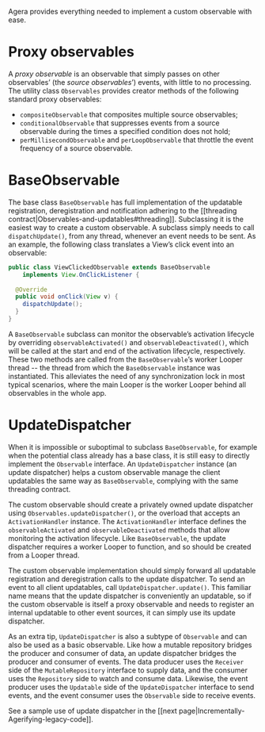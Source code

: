 Agera provides everything needed to implement a custom observable with ease.

# Proxy observables

A _proxy observable_ is an observable that simply passes on other observables’ (the _source observables_’) events, with little to no processing. The utility class `Observables` provides creator methods of the following standard proxy observables:

- `compositeObservable` that composites multiple source observables;
- `conditionalObservable` that suppresses events from a source observable during the times a specified condition does not hold;
- `perMillisecondObservable` and `perLoopObservable` that throttle the event frequency of a source observable.

# BaseObservable

The base class `BaseObservable` has full implementation of the updatable registration, deregistration and notification adhering to the [[threading contract|Observables-and-updatables#threading]]. Subclassing it is the easiest way to create a custom observable. A subclass simply needs to call `dispatchUpdate()`, from any thread, whenever an event needs to be sent. As an example, the following class translates a View’s click event into an observable:

```java
public class ViewClickedObservable extends BaseObservable
    implements View.OnClickListener {
    
  @Override
  public void onClick(View v) {
    dispatchUpdate();
  }
}
```

A `BaseObservable` subclass can monitor the observable’s activation lifecycle by overriding `observableActivated()` and `observableDeactivated()`, which will be called at the start and end of the activation lifecycle, respectively. These two methods are called from the `BaseObservable`’s worker Looper thread -- the thread from which the `BaseObservable` instance was instantiated. This alleviates the need of any synchronization lock in most typical scenarios, where the main Looper is the worker Looper behind all observables in the whole app.

# UpdateDispatcher

When it is impossible or suboptimal to subclass `BaseObservable`, for example when the potential class already has a base class, it is still easy to directly implement the `Observable` interface. An `UpdateDispatcher` instance (an update dispatcher) helps a custom observable manage the client updatables the same way as `BaseObservable`, complying with the same threading contract.

The custom observable should create a privately owned update dispatcher using `Observables.updateDispatcher()`, or the overload that accepts an `ActivationHandler` instance. The `ActivationHandler` interface defines the `observableActivated` and `observableDeactivated` methods that allow monitoring the activation lifecycle. Like `BaseObservable`, the update dispatcher requires a worker Looper to function, and so should be created from a Looper thread.

The custom observable implementation should simply forward all updatable registration and deregistration calls to the update dispatcher. To send an event to all client updatables, call `UpdateDispatcher.update()`. This familiar name means that the update dispatcher is conveniently an updatable, so if the custom observable is itself a proxy observable and needs to register an internal updatable to other event sources, it can simply use its update dispatcher.

As an extra tip, `UpdateDispatcher` is also a subtype of `Observable` and can also be used as a basic observable. Like how a mutable repository bridges the producer and consumer of data, an update dispatcher bridges the producer and consumer of events. The data producer uses the `Receiver` side of the `MutableRepository` interface to supply data, and the consumer uses the `Repository` side to watch and consume data. Likewise, the event producer uses the `Updatable` side of the `UpdateDispatcher` interface to send events, and the event consumer uses the `Observable` side to receive events.

See a sample use of update dispatcher in the [[next page|Incrementally-Agerifying-legacy-code]].
